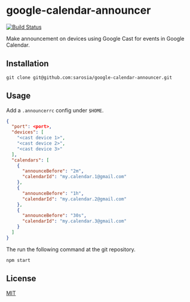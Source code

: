 # google-calendar-announcer

[![Build Status][build-image]][build-url]

Make announcement on devices using Google Cast for events in Google Calendar.

## Installation

```
git clone git@github.com:sarosia/google-calendar-announcer.git
```

## Usage

Add a `.announcerrc` config under `$HOME`.

```json
{
  "port": <port>,
  "devices": [
    "<cast device 1>",
    "<cast device 2>",
    "<cast device 3>"
  ],
  "calendars": [
    {
      "announceBefore": "2m",
      "calendarId": "my.calendar.1@gmail.com"
    },
    {
      "announceBefore": "1h",
      "calendarId": "my.calendar.2@gmail.com"
    },
    {
      "announceBefore": "30s",
      "calendarId": "my.calendar.3@gmail.com"
    }
  ]
}
```

The run the following command at the git repository.

```shell
npm start
```

## License

[MIT](LICENSE)

[build-image]: https://github.com/sarosia/google-calendar-announcer/workflows/Node.js%20CI/badge.svg
[build-url]: https://github.com/sarosia/google-calendar-announcer/actions
